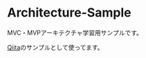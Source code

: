 # Architecture-Sample
MVC・MVPアーキテクチャ学習用サンプルです。

[Qiita](https://qiita.com/reo0612/items/1180cb2d7dd50d23ced3)のサンプルとして使ってます。
